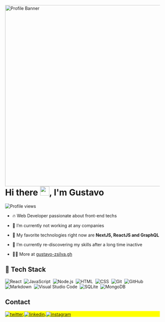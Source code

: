 <img align="right" src="https://raw.githubusercontent.com/gist/gustavo-zsilva/95daf536737307ea4adb0306d045f51d/raw/f0fb7c0e5e9967ae6bf25d8c7014fd99a7f2e433/githubcard.svg" height="590em" alt="Profile Banner" />
<h1 align="left">Hi there <img src="https://raw.githubusercontent.com/kaueMarques/kaueMarques/master/hi.gif" height="30px">, I'm Gustavo </h1>
<p><img src="https://komarev.com/ghpvc/?username=gustavo-zsilva&color=orange" alt="Profile views" /></p>

- 🔥 Web Developer passionate about front-end techs

- 🔭 I’m currently not working at any companies

- 💬 My favorite technologies right now are **NextJS, ReactJS and GraphQL**

- 🌱 I’m currently re-discovering my skills after a long time inactive
  
- 👨‍💻 More at [gustavo-zsilva.gh](https://gustavo-zsilva.github.io/portfolio/)

## 🧰 Tech Stack

![React](https://img.shields.io/badge/-React-05122A?style=for-the-badge&logo=react)&nbsp;
![JavaScript](https://img.shields.io/badge/-JavaScript-05122A?style=for-the-badge&logo=javascript)&nbsp;
![Node.js](https://img.shields.io/badge/-Node.js-05122A?style=for-the-badge&logo=node.js)&nbsp;
![HTML](https://img.shields.io/badge/-HTML-05122A?style=for-the-badge&logo=HTML5)&nbsp;
![CSS](https://img.shields.io/badge/-CSS-05122A?style=for-the-badge&logo=CSS3&logoColor=1572B6)&nbsp;
![Git](https://img.shields.io/badge/-Git-05122A?style=for-the-badge&logo=git)&nbsp;
![GitHub](https://img.shields.io/badge/-GitHub-05122A?style=for-the-badge&logo=github)&nbsp;
![Markdown](https://img.shields.io/badge/-Markdown-05122A?style=for-the-badge&logo=markdown)&nbsp;
![Visual Studio Code](https://img.shields.io/badge/-Visual%20Studio%20Code-05122A?style=for-the-badge&logo=visual-studio-code&logoColor=007ACC)&nbsp;
![SQLite](https://img.shields.io/badge/-SQLite-05122A?style=for-the-badge&logo=sqlite)&nbsp;
![MongoDB](https://img.shields.io/badge/-MongoDB-05122A?style=for-the-badge&logo=mongodb)&nbsp;

## Contact

<p align="left" style="background:yellow">
<a href="https://twitter.com/gustavozslv" target="_blank">
  <img align="center" src="https://img.shields.io/badge/-gustavozslv-05122A?style=flat&logo=twitter" alt="twitter"/>
</a>
<a href="https://www.linkedin.com/in/gustavo-zsilva/" target="_blank">
  <img align="center" src="https://img.shields.io/badge/-gustavozsilva-05122A?style=flat&logo=linkedin" alt="linkedin"/>
</a>
<a href="https://instagram.com/gustavo.zslv" target="_blank">
 <img align="center" src="https://img.shields.io/badge/-gustavo.zslv-05122A?style=flat&logo=instagram" alt="instagram"/>
</a>
</p>

<!--
**gustavo-zsilva/gustavo-zsilva** is a ✨ _special_ ✨ repository because its `README.md` (this file) appears on your GitHub profile.

Here are some ideas to get you started:

- 🔭 I’m currently working on ...
- 🌱 I’m currently learning ...
- 👯 I’m looking to collaborate on ...
- 🤔 I’m looking for help with ...
- 💬 Ask me about ...

- 😄 Pronouns: ...
- ⚡ Fun fact: ...
-->
